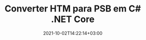---
############################# Static ############################
layout: "autogen-gist"
date: 2021-10-02T14:22:14+03:00
draft: false
path: "pt/total/net/conversion/htm-to-psb/"
other_out_formats: "PDF Word Excel Image DOC DOCM DOCX DOT DOTM DOTX RTF TXT RTF HTML HTM MHT MHTML XLS XLSX XLSM XLSB XLT XLTX XLTM TSV CSV XLAM FODS DIF SXC PPT PPTX PPTM PPS PPSX PPSM POT POTX POTM ODT OTT OTP ODP ODS PSD PSB SVG SVGZ XPS TEX BMP PNG GIF JPEG JPG TIFF WEBP JP2 ICO DCM WMF EMZ WMZ TGA MD EPUB FODP DICOM"
ad_headline: "Converter HTM para PSB | .NET"
ad_description: "A solução mais precisa de conversão de documentos HTM para PSB para seus aplicativos .NET."

############################# Head ############################
head_title: "A solução mais precisa de conversão de documentos HTM para PSB para seus aplicativos .NET."
head_description: "C# .NET HTM para API de conversão PSB. Converta HTM para PDF, Word, Excel, PowerPoint, imagens e mais de 100 outros formatos de arquivo em aplicativos .NET (C#, VB.NET, ASP.NET e .NET Core)."

############################# Header ############################
title: "Converter HTM para PSB em C# .NET Core"
description: "API de conversão de documentos e imagens C# .NET para converter HTM para PSB em aplicativos C# .NET. Trabalhe com recursos avançados de conversão de documentos para personalizar a aparência do documento convertido. Converta facilmente todos os formatos de arquivo da Web populares de e para documentos do Word, planilhas do Excel, apresentações do PowerPoint, PDF, Photoshop, eBook e imagens. Converta programaticamente o documento completo ou escolha algumas páginas específicas do arquivo de documento de origem com base nos números de página ou intervalos de página seletivos e converta facilmente para uma ampla variedade de formatos de documento suportados."

############################# SubMenu ############################
submenu:
    enable: false

############################# Content ############################
content:
    enable: true
    block:
    - title_left: "Converter HTM para PSB em C# .NET"
      content_left: |
          Siga estes passos simples para conversão de HTM para PSB em .NET. Visualize o documento PSB convertido como está ou renderize e exiba como HTML, PDF ou uma imagem sem usar nenhum software externo.

          -   Crie um objeto **Converter** para converter um documento HTM
          -   Defina as opções de conversão para o formato PSB
          -   Chame o método **Convert** da instância de classe **Converter** para conversão em PSB
          -   Definir opções para o visualizador **PDF** (PdfViewOptions), **JPG** (JpgViewOptions), **PNG** (PngViewOptions) ou **HTML** (HtmlViewOptions)
          -   Crie um objeto **Viewer** para visualizar o PSB convertido como HTML, PDF ou imagem
          
      title_right: "Instruções de download e instalação"
      content_right: |
          Você precisa dos namespaces `GroupDocs.Conversion` e `GroupDocs.Viewer` para converter formatos de arquivo de palavras em uma ampla variedade de imagens e tipos de documentos, como PDF, Microsoft Office (Word, Excel, PowerPoint, Project, Outlook), OpenDocument, HTML e diagramas CAD. Explore outras [APIs .NET para documentos do Office](https://products.conholdate.com/total/net/) oferecidas pela Conholdate.Total.
          
          Obtenha os respectivos arquivos de montagem do [Transferências](https://downloads.conholdate.com/total/net) ou busque o pacote inteiro do [NuGet](https://www.nuget.org/packages/Conholdate.Total/) para adicionar `Conholdate.Total para .NET` diretamente em seu espaço de trabalho.
          
      gisthash: "c93008180c287d2c0e630c3a87099946"
      gistfile: "html-to-word-docx-conversion.cs"

    - title_left: "Converter HTML para PDF em C# .NET"
      content_left: |
          Converta com precisão seu documento HTML5 da Web em arquivo PDF em qualquer tipo de aplicativo .NET (C#, ASP.NET, VB.NET e .NET Core) em três linhas simples de código.

          A conversão para arquivos HTML também é suportada usando opções avançadas, como layout fixo para posicionar com precisão os elementos HTML e gerenciar o nível de zoom do documento convertido em porcentagem.

          -   Carregar o arquivo **HTML** de origem
          -   Defina as opções de conversão para o formato **PDF**
          -   Converter formato **HTML** para **PDF**
        
      title_right: "Extração de informações do documento de origem"
      content_right: |
          O recurso de extração de informações de documentos não apenas permite obter as informações básicas sobre o arquivo do documento de origem, mas também suporta a extração de algumas informações valiosas específicas do formato de arquivo, como datas de início e término de um arquivo do Microsoft Project, quaisquer restrições de impressão em um documento PDF, lista de pastas incluídas em um arquivo de dados do Outlook etc.

          Converta formatos de arquivo de documentos populares em diferentes sistemas operacionais, como Windows, Linux ou macOS, usando plataformas como Windows Azure, Mono e Xamarin.
          
      gisthash: "4f311c07ae9ee691b8afb7960aa6c806"
      gistfile: "html-to-pdf-conversion.cs"

    - title_left: "Converter arquivo JSON para Excel em C# .NET"
      content_left: |
          Converter um arquivo JSON para Excel em .NET agora é mais fácil com as APIs Conholdate.Total para .NET. Use o arquivo JSON como fonte de dados e converta-o com precisão em um formato de arquivo de planilha do Excel adicionando algumas linhas de código C # sem usar nenhum software externo.

          -   Crie o objeto **Converter** para converter o arquivo JSON
          -   Instanciar a classe **SpreadsheetConvertOptions**
          -   Chame o método **Convert** da instância de classe **Converter** para conversão para XLSX
          
      title_right: "Carregar e converter documentos localizados remotamente"
      content_right: |
          Usando Conholdate.Total para .NET – os desenvolvedores podem carregar e converter documentos de vários locais remotos e recursos de armazenamento de documentos em nuvem, como Amazon S3, Microsoft Azure Blob, FTP, disco local, fluxo ou um URL simples. Você só precisa especificar o método para obter o fluxo de documentos localizado remotamente e, em seguida, passá-lo para a classe Converter como construtor.
          
          As APIs do Conholdate.Total para .NET são nativas do Windows Forms, ASP.NET, WPF, WCF ou qualquer tipo de aplicativo baseado no .NET Framework 2.0 ou posterior.
          
      gisthash: "7864dd1c0c16ca647722d18664d5c84a"
      gistfile: "json-to-excel-spreadsheet-conversion.cs"

############################# About Formats ############################
about_formats:
    enable: false
############################# More Formats ############################
more_formats:
    enable: true
    auto: false
    other_out_formats: PDF Word Excel Image DOC DOCM DOCX DOT DOTM DOTX RTF TXT RTF HTML HTM MHT MHTML XLS XLSX XLSM XLSB XLT XLTX XLTM TSV CSV XLAM FODS DIF SXC PPT PPTX PPTM PPS PPSX PPSM POT POTX POTM ODT OTT OTP ODP ODS PSD PSB SVG SVGZ XPS TEX BMP PNG GIF JPEG JPG TIFF WEBP JP2 ICO DCM WMF EMZ WMZ TGA MD EPUB FODP DICOM
############################# Back to top ###############################
back_to_top:
  enable: true
---